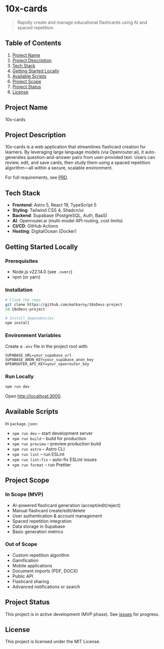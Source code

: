 # 10x-cards

> Rapidly create and manage educational flashcards using AI and spaced repetition.

## Table of Contents
1. [Project Name](#project-name)  
2. [Project Description](#project-description)  
3. [Tech Stack](#tech-stack)  
4. [Getting Started Locally](#getting-started-locally)  
5. [Available Scripts](#available-scripts)  
6. [Project Scope](#project-scope)  
7. [Project Status](#project-status)  
8. [License](#license)  

## Project Name
10x-cards

## Project Description
10x-cards is a web application that streamlines flashcard creation for learners. By leveraging large language models (via Openrouter.ai), it auto-generates question-and-answer pairs from user-provided text. Users can review, edit, and save cards, then study them using a spaced repetition algorithm—all within a secure, scalable environment.

For full requirements, see [PRD](.ai/prd.md).

## Tech Stack
- **Frontend**: Astro 5, React 19, TypeScript 5  
- **Styling**: Tailwind CSS 4, Shadcn/ui  
- **Backend**: Supabase (PostgreSQL, Auth, BaaS)  
- **AI**: Openrouter.ai (multi-model API routing, cost limits)  
- **CI/CD**: GitHub Actions  
- **Hosting**: DigitalOcean (Docker)

## Getting Started Locally

### Prerequisites
- Node.js v22.14.0 (see `.nvmrc`)  
- npm (or yarn)

### Installation
```bash
# Clone the repo
git clone https://github.com/matkarny/10xDevs-project
cd 10xDevs-project

# Install dependencies
npm install
```

### Environment Variables
Create a `.env` file in the project root with:
```env
SUPABASE_URL=your_supabase_url
SUPABASE_ANON_KEY=your_supabase_anon_key
OPENROUTER_API_KEY=your_openrouter_key
```

### Run Locally
```bash
npm run dev
```
Open [http://localhost:3000](http://localhost:3000).

## Available Scripts
In `package.json`:
- `npm run dev`       – start development server  
- `npm run build`     – build for production  
- `npm run preview`   – preview production build  
- `npm run astro`     – Astro CLI  
- `npm run lint`      – run ESLint  
- `npm run lint:fix`  – auto-fix ESLint issues  
- `npm run format`    – run Prettier

## Project Scope

### In Scope (MVP)
- AI-powered flashcard generation (accept/edit/reject)  
- Manual flashcard create/edit/delete  
- User authentication & account management  
- Spaced repetition integration  
- Data storage in Supabase  
- Basic generation metrics

### Out of Scope
- Custom repetition algorithm  
- Gamification  
- Mobile applications  
- Document imports (PDF, DOCX)  
- Public API  
- Flashcard sharing  
- Advanced notifications or search

## Project Status
This project is in active development (MVP phase). See [issues](https://github.com/matkarny/10xDevs-project) for progress.

## License
This project is licensed under the MIT License.